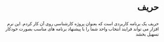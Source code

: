 # <p align="right">حریف</p>
<p align="right">
حریف یک برنامه کاربردی است که بعنوان پروژه کارشناسی روی آن کار کردم. این نرم افزار می تواند فرایند انتخاب واحد شما را با پیشنهاد برنامه های مناسب بصورت خودکار تسهیل بخشد   
</p>
